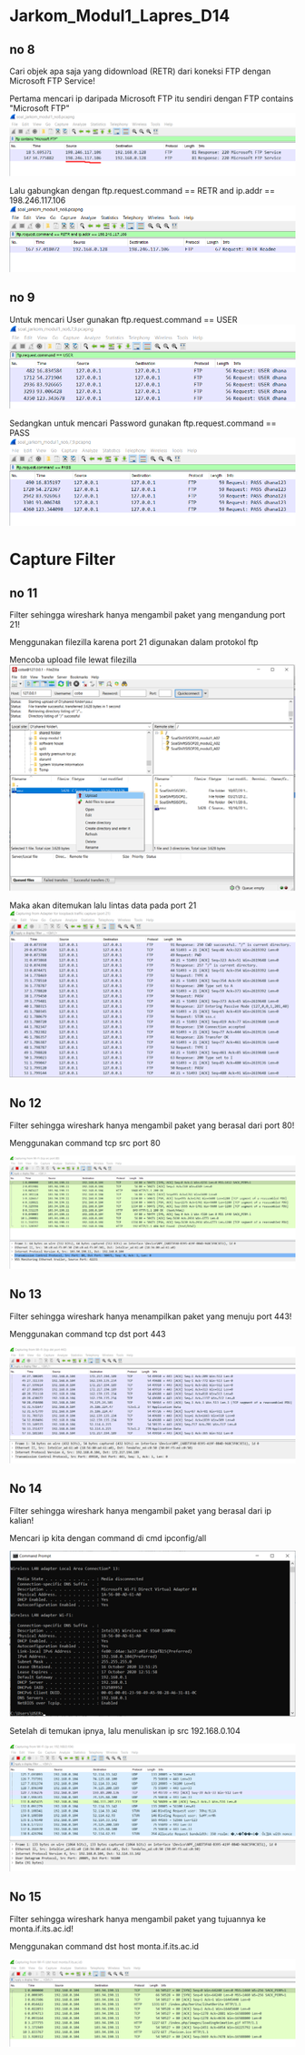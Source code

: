 # Jarkom_Modul1_Lapres_D14

## no 8

Cari objek apa saja yang didownload (RETR) dari koneksi FTP dengan Microsoft FTP Service!

Pertama mencari ip daripada Microsoft FTP itu sendiri dengan FTP contains "Microsoft FTP"
<img src="https://github.com/hrswcksono/Jarkom_Modul1_Lapres_D14/blob/main/gambar/no8a.png" >

Lalu gabungkan dengan ftp.request.command == RETR and ip.addr == 198.246.117.106
<img src="https://github.com/hrswcksono/Jarkom_Modul1_Lapres_D14/blob/main/gambar/no8b.png" >

## no 9

Untuk mencari User gunakan ftp.request.command == USER
<img src="https://github.com/hrswcksono/Jarkom_Modul1_Lapres_D14/blob/main/gambar/no9a.png" >

Sedangkan untuk mencari Password gunakan ftp.request.command == PASS
<img src="https://github.com/hrswcksono/Jarkom_Modul1_Lapres_D14/blob/main/gambar/no9b.png" >



# Capture Filter

## no 11

Filter sehingga wireshark hanya mengambil paket yang mengandung port 21!

Menggunakan filezilla karena port 21 digunakan dalam protokol ftp

Mencoba upload file lewat filezilla
<img src="https://github.com/hrswcksono/Jarkom_Modul1_Lapres_D14/blob/main/gambar/no11a.png" >

Maka akan ditemukan lalu lintas data pada port 21
<img src="https://github.com/hrswcksono/Jarkom_Modul1_Lapres_D14/blob/main/gambar/no11b.png" >

## No 12

Filter sehingga wireshark hanya mengambil paket yang berasal dari port 80!

Menggunakan command tcp src port 80

<img src="https://github.com/hrswcksono/Jarkom_Modul1_Lapres_D14/blob/main/gambar/no12.png" >

## No 13

Filter sehingga wireshark hanya menampilkan paket yang menuju port 443!

Menggunakan command tcp dst port 443

<img src="https://github.com/hrswcksono/Jarkom_Modul1_Lapres_D14/blob/main/gambar/no13.png" >

## No 14

Filter sehingga wireshark hanya mengambil paket yang berasal dari ip kalian!

Mencari ip kita dengan command di cmd ipconfig/all

<img src="https://github.com/hrswcksono/Jarkom_Modul1_Lapres_D14/blob/main/gambar/no14a.png" >

Setelah di temukan ipnya, lalu menuliskan ip src 192.168.0.104

<img src="https://github.com/hrswcksono/Jarkom_Modul1_Lapres_D14/blob/main/gambar/no14b.png" >

## No 15

Filter sehingga wireshark hanya mengambil paket yang tujuannya ke monta.if.its.ac.id!

Menggunakan command dst host monta.if.its.ac.id

<img src="https://github.com/hrswcksono/Jarkom_Modul1_Lapres_D14/blob/main/gambar/no15.png" >